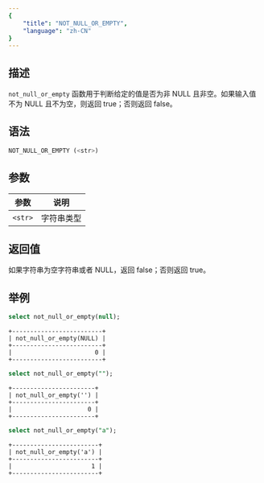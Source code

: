 ```yaml
---
{
    "title": "NOT_NULL_OR_EMPTY",
    "language": "zh-CN"
}
---
```


## 描述

`not_null_or_empty` 函数用于判断给定的值是否为非 NULL 且非空。如果输入值不为 NULL 且不为空，则返回 true；否则返回 false。

## 语法

```sql
NOT_NULL_OR_EMPTY (<str>)
```

## 参数

| 参数    | 说明       |
| ------- | ---------- |
| `<str>` | 字符串类型 |

## 返回值

如果字符串为空字符串或者 NULL，返回 false；否则返回 true。

## 举例

```sql
select not_null_or_empty(null);
```

```text
+-------------------------+
| not_null_or_empty(NULL) |
+-------------------------+
|                       0 |
+-------------------------+
```

```sql
select not_null_or_empty("");
```

```text
+-----------------------+
| not_null_or_empty('') |
+-----------------------+
|                     0 |
+-----------------------+
```

```sql
select not_null_or_empty("a");
```

```text
+------------------------+
| not_null_or_empty('a') |
+------------------------+
|                      1 |
+------------------------+
```